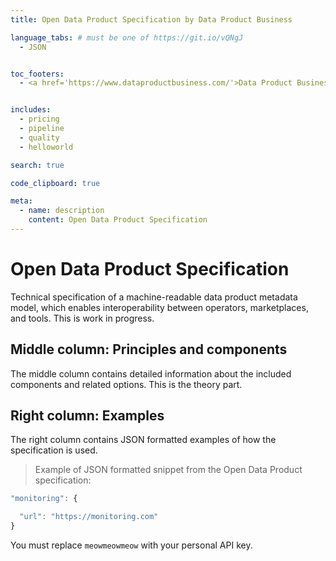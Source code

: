 ```yaml
---
title: Open Data Product Specification by Data Product Business

language_tabs: # must be one of https://git.io/vQNgJ
  - JSON


toc_footers:
  - <a href='https://www.dataproductbusiness.com/'>Data Product Business</a>


includes:
  - pricing
  - pipeline
  - quality
  - helloworld

search: true

code_clipboard: true

meta:
  - name: description
    content: Open Data Product Specification
---
```


# Open Data Product Specification

Technical specification of a machine-readable data product metadata model, which enables interoperability between operators, marketplaces, and tools. This is work in progress. 

## Middle column: Principles and components

The middle column contains detailed information about the included components and related options. This is the theory part. 

## Right column: Examples

The right column contains JSON formatted examples of how the specification is used. 

> Example of JSON formatted snippet from the Open Data Product specification:

```javascript
"monitoring": {

  "url": "https://monitoring.com"
}
```

<aside class="notice">
You must replace <code>meowmeowmeow</code> with your personal API key.
</aside>



